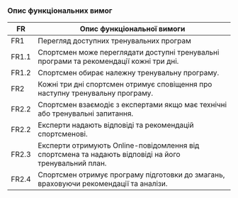### Опис функціональних вимог

| FR | Опис функціональної вимоги | 
|---------------------|---------------------|
| FR1       | Перегляд доступних тренувальних програм      | 
| FR1.1       | Спортсмен може переглядати доступні тренувальні програми та рекомендації кожні три дні.       |
| FR1.2       | Спортсмен обирає належну тренувальну програму.                                                            |
| FR2       | Кожні три дні спортсмен отримує сповіщення про наступну тренувальну програму.|
| FR2.2       | Спортсмен взаємодіє з експертами якщо має технічні або тренувальні запитання.                                                                                                  |
| FR2.2       | Експерти надають відповіді та рекомендацій спортсменові.                                                                                                         |
| FR2.3       | Експерти отримують Online-повідомлення від спортсмена та надають відповіді на його тренувальний план.                                 |
| FR2.4       | Спортсмен отримує програму підготовки до змагань, враховуючи рекомендації та аналізи.                                                                            |
 
